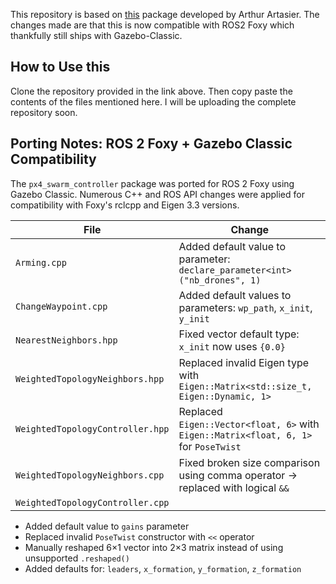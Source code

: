 This repository is based on [this](https://github.com/artastier/PX4_Swarm_Controller) package developed by Arthur Artasier. The changes made are that this is now compatible with ROS2 Foxy which thankfully still ships with Gazebo-Classic.

## How to Use this
Clone the repository provided in the link above. Then copy paste the contents of the files mentioned here. I will be uploading the complete repository soon.


## Porting Notes: ROS 2 Foxy + Gazebo Classic Compatibility

The `px4_swarm_controller` package was ported for ROS 2 Foxy using Gazebo Classic. Numerous C++ and ROS API changes were applied for compatibility with Foxy's rclcpp and Eigen 3.3 versions.


| File | Change |
|------|--------|
| `Arming.cpp` | Added default value to parameter: `declare_parameter<int>("nb_drones", 1)` |
| `ChangeWaypoint.cpp` | Added default values to parameters: `wp_path`, `x_init`, `y_init` |
| `NearestNeighbors.hpp` | Fixed vector default type: `x_init` now uses `{0.0}` |
| `WeightedTopologyNeighbors.hpp` | Replaced invalid Eigen type with `Eigen::Matrix<std::size_t, Eigen::Dynamic, 1>` |
| `WeightedTopologyController.hpp` | Replaced `Eigen::Vector<float, 6>` with `Eigen::Matrix<float, 6, 1>` for `PoseTwist` |
| `WeightedTopologyNeighbors.cpp` | Fixed broken size comparison using comma operator → replaced with logical `&&` |
| `WeightedTopologyController.cpp` | 
- Added default value to `gains` parameter  
- Replaced invalid `PoseTwist` constructor with `<<` operator  
- Manually reshaped 6×1 vector into 2×3 matrix instead of using unsupported `.reshaped()`  
- Added defaults for: `leaders`, `x_formation`, `y_formation`, `z_formation` 
